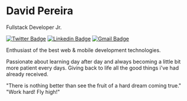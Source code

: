# David Pereira 

Fullstack Developer Jr.

[![Twitter Badge](https://img.shields.io/badge/-@davidjmarinho-f65e05?style=flat-square&labelColor=f65e05&logo=twitter&logoColor=white&link=https://twitter.com/davidjmarinho)](https://twitter.com/davidjmarinho) 
[![Linkedin Badge](https://img.shields.io/badge/-David%20Pereira-f65e05?style=flat-square&logo=Linkedin&logoColor=white&link=https://www.linkedin.com/in/david-j-m-pereira)](https://www.linkedin.com/in/david-j-m-pereira/) 
[![Gmail Badge](https://img.shields.io/badge/-davidjmarinhopereira@gmail.com-f65e05?style=flat-square&logo=Gmail&logoColor=white&link=mailto:davidjmarinhopereira@gmail.com)](mailto:davidjmarinhopereira@gmail.com)

Enthusiast of the best web & mobile development technologies.

Passionate about learning day after day and always becoming a little bit more patient every days. Giving back to life all the good things i've had already received. 


"There is nothing better than see the fruit of a hard dream coming true." "Work hard! Fly high!"
